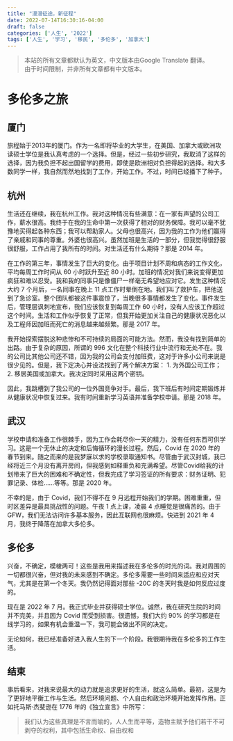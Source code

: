 ```yaml
---
title: "漫漫征途，新征程"
date: 2022-07-14T16:30:16-04:00
draft: false
categories: ['人生', '2022']
tags: ['人生', '学习', '移民', '多伦多', '加拿大']
---
```

> 本站的所有文章都默认为英文，中文版本由Google Translate 翻译。  
> 由于时间限制，并非所有文章都有中文版本。

# 多伦多之旅

## 厦门

旅程始于2013年的厦门。作为一名即将毕业的大学生，在美国、加拿大或欧洲攻读硕士学位是我认真考虑的一个选择。但是，经过一些初步研究，我取消了这样的选择，因为我负担不起出国留学的费用，即使是欧洲相对负担得起的选择。和大多数同学一样，我自然而然地找到了工作，开始工作。不过，时间已经播下了种子。

## 杭州

生活还在继续，我在杭州工作。我对这种情况有些满意：在一家有声望的公司工作，薪水很高。我终于在我的生命中第一次获得了相对的财务保障。我可以毫不犹豫地买得起各种东西；我可以帮助家人。父母也很高兴，因为我的工作为他们赢得了亲戚和同事的尊重。外婆也很高兴。虽然加班是生活的一部分，但我觉得很舒服很舒服，工作占用了我所有的时间。对生活还有什么期待？那是 2014 年。

在工作的第三年，事情发生了巨大的变化。由于项目计划不周和病态的工作文化，平均每周工作时间从 60 小时跃升至近 80 小时。加班的情况对我们来说变得更加疯狂和难以忍受。我和我的同事只是像僵尸一样毫无希望地应对它。发生这种情况大约 7 个月后，一名同事在晚上 11 点工作时晕倒在地。我们叫了救护车，把他送到了急诊室。整个团队都被这件事震惊了，当晚很多事情都发生了变化。事件发生后，管理层讽刺地宣布，我们应该恢复到每周工作 60 小时，没有人应该工作超过这个时间。生活和工作似乎恢复了正常，但我开始更加关注自己的健康状况恶化以及工程师因加班而死亡的消息越来越频繁。那是 2017 年。

我开始探索摆脱这种悲惨和不可持续的局面的可能方法。然而，我没有找到简单的出路。由于复杂的原因，所谓的 996 文化在整个科技行业中流行和无处不在。我的公司比其他公司还不错，因为我的公司会支付加班费，这对于许多小公司来说是很少见的。但是，我下定决心并设法找到了两个解决方案： 1. 为外国公司工作； 2. 移居美国或加拿大。我决定同时采用这两个密钥。

因此，我跳槽到了我公司的一位外国竞争对手。最后，我下班后有时间定期锻炼并从健康状况中恢复过来。我有时间重新学习英语并准备学校申请。那是 2018 年。

## 武汉

学校申请和准备工作很棘手，因为工作会耗尽你一天的精力，没有任何东西可供学习。这是一个无休止的决定和后悔循环的漫长过程。然后，Covid 在 2020 年的春节到来。随之而来的是我梦寐以求的学校录取通知书。尽管由于武汉封城，我已经将近三个月没有离开房间，但我感到如释重负和充满希望。尽管Covid给我的计划带来了巨大的困难和不确定性，但我完成了学习签证的所有要求：财务证明、犯罪记录、体检……等等。那是 2020 年。

不幸的是，由于 Covid，我们不得不在 9 月远程开始我们的学期。困难重重，但时区差异是最具挑战性的问题。午夜 1 点上课，凌晨 4 点睡觉是很痛苦的。由于 GFW，我们无法访问许多基本服务，因此互联网也很麻烦。快进到 2021 年 4 月，我终于降落在加拿大多伦多。

## 多伦多

兴奋，不确定，模棱两可！这些是我用来描述我在多伦多的时光的词。我对周围的一切都很兴奋，但对我的未来感到不确定。多伦多需要一些时间来适应和应对天气，尤其是在第一个冬天。我仍然记得面对那些 -20C 的冬天时我是如何反应过度的。

现在是 2022 年 7 月。我正式毕业并获得硕士学位。诚然，我在研究生院的时间并不完美，并且因为 Covid 而受到损害。很遗憾，我们大约 90% 的学习都是在线学习的，如果有机会重温一下，我可能会做出不同的决定。

无论如何，我已经准备好进入我人生的下一个阶段。我很期待我在多伦多的工作生活。

## 结束

事后看来，对我来说最大的动力就是追求更好的生活，就这么简单。最初，这是为了更好地平衡工作与生活。然后环境问题、个人自由和政治环境开始发挥作用。正如托马斯·杰斐逊在 1776 年的《独立宣言》中所写：

>我们认为这些真理是不言而喻的，人人生而平等，造物主赋予他们若干不可剥夺的权利，其中包括生命权、自由权和